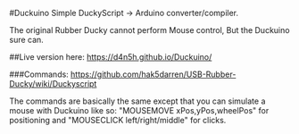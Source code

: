 #Duckuino
Simple DuckyScript -> Arduino converter/compiler.

The original Rubber Ducky cannot perform Mouse control, But the Duckuino sure can.

##Live version here: https://d4n5h.github.io/Duckuino/

###Commands:
https://github.com/hak5darren/USB-Rubber-Ducky/wiki/Duckyscript

The commands are basically the same except that you can simulate a mouse with Duckuino like so:
"MOUSEMOVE xPos,yPos,wheelPos" for positioning and "MOUSECLICK left/right/middle" for clicks.
